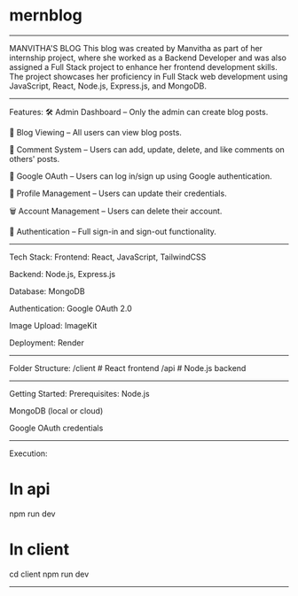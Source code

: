# mernblog
________________________________________________________________________________________________________________________________________________
MANVITHA'S BLOG
This blog was created by Manvitha as part of her internship project, where she worked as a Backend Developer and was also assigned a Full Stack project to enhance her frontend development skills. The project showcases her proficiency in Full Stack web development using JavaScript, React, Node.js, Express.js, and MongoDB.
________________________________________________________________________________________________________________________________________________
Features:
🛠️ Admin Dashboard – Only the admin can create blog posts.

📖 Blog Viewing – All users can view blog posts.

💬 Comment System – Users can add, update, delete, and like comments on others' posts.

🔐 Google OAuth – Users can log in/sign up using Google authentication.

👤 Profile Management – Users can update their credentials.

🗑️ Account Management – Users can delete their account.

🔄 Authentication – Full sign-in and sign-out functionality.
________________________________________________________________________________________________________________________________________________
Tech Stack:
Frontend: React, JavaScript, TailwindCSS

Backend: Node.js, Express.js

Database: MongoDB

Authentication: Google OAuth 2.0

Image Upload: ImageKit 

Deployment:  Render
________________________________________________________________________________________________________________________________________________
Folder Structure:
/client      # React frontend
/api         # Node.js backend
________________________________________________________________________________________________________________________________________________
Getting Started:
Prerequisites:
Node.js

MongoDB (local or cloud)

Google OAuth credentials
________________________________________________________________________________________________________________________________________________
Execution:

# In api
npm run dev

# In client
cd client
npm run dev
________________________________________________________________________________________________________________________________________________
